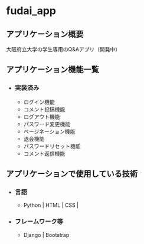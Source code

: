 # fudai_app

## アプリケーション概要

大阪府立大学の学生専用のQ&Aアプリ（開発中）

## アプリケーション機能一覧

* ### 実装済み

  * ログイン機能
  * コメント投稿機能
  * ログアウト機能
  * パスワード変更機能
  * ページネーション機能
  * 退会機能
  * パスワードリセット機能
  * コメント返信機能
  
## アプリケーションで使用している技術

* ### 言語

  * Python | HTML | CSS |

* ### フレームワーク等

  * Django | Bootstrap
